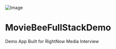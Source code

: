 ![Image](![Image](https://ibb.co/ggjFSBJ))

# MovieBeeFullStackDemo
Demo App Built for RightNow Media Interview
